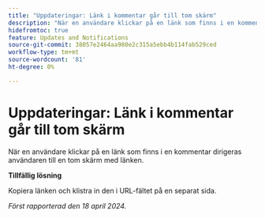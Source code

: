 ```yaml
---
title: "Uppdateringar: Länk i kommentar går till tom skärm"
description: "När en användare klickar på en länk som finns i en kommentar dirigeras användaren till en tom skärm med länken. Det finns en lösning."
hidefromtoc: true
feature: Updates and Notifications
source-git-commit: 38057e2464aa980e2c315a5ebb4b114fab529ced
workflow-type: tm+mt
source-wordcount: '81'
ht-degree: 0%

---
```



# Uppdateringar: Länk i kommentar går till tom skärm

När en användare klickar på en länk som finns i en kommentar dirigeras användaren till en tom skärm med länken.

**Tillfällig lösning**

Kopiera länken och klistra in den i URL-fältet på en separat sida.

_Först rapporterad den 18 april 2024._



